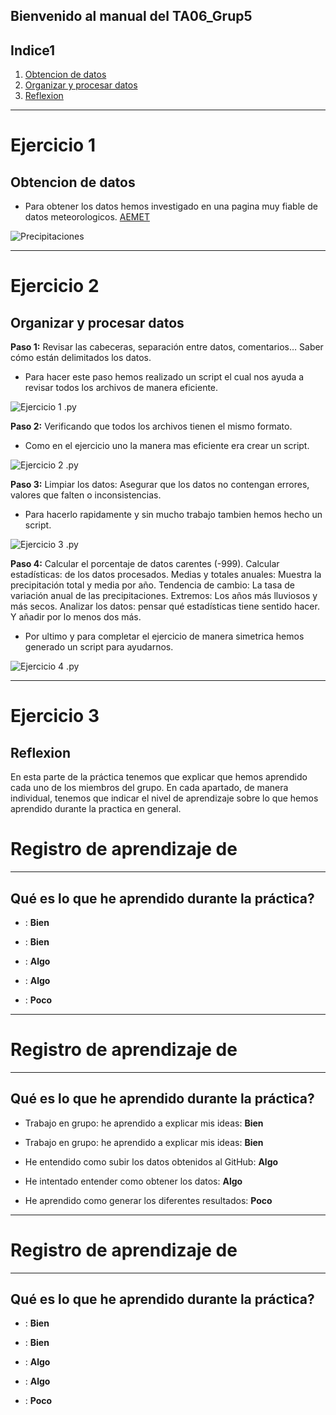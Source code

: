 Bienvenido al manual del TA06_Grup5
---
## Indice1
1. [Obtencion de datos](#ejercicio-1)
2. [Organizar y procesar datos](#ejercicio-2)
3. [Reflexion](#ejercicio-5)

---
<!-- Ejercicio 1 -->
# Ejercicio 1
## Obtencion de datos
 - Para obtener los datos hemos investigado en una pagina  muy fiable de datos meteorologicos.
 [AEMET](https://opendata.aemet.es/centrodedescargas/productosAEMET)

![Precipitaciones](imagenes/preci.png) 


---
<!-- Ejercicio 2 -->
# Ejercicio 2
## Organizar y procesar datos

**Paso 1:** Revisar las cabeceras, separación entre datos, comentarios… Saber cómo están delimitados los datos.
- Para hacer este paso hemos realizado un script el cual nos ayuda a revisar todos los archivos de manera eficiente.

![Ejercicio 1 .py](imagenes/py1.png)


**Paso 2:** Verificando que todos los archivos tienen el mismo formato.
- Como en el ejercicio uno la manera mas eficiente era crear un script.

![Ejercicio 2 .py](imagenes/py2.png)

**Paso 3:** Limpiar los datos: Asegurar que los datos no contengan errores, valores que falten o inconsistencias.
- Para hacerlo rapidamente y sin mucho trabajo tambien hemos hecho un script.

![Ejercicio 3 .py](imagenes/py3.png)

**Paso 4:** Calcular el porcentaje de datos carentes (-999). Calcular estadísticas: de los datos procesados. Medias y totales anuales: Muestra la precipitación total y media por año. Tendencia de cambio: La tasa de variación anual de las precipitaciones. Extremos: Los años más lluviosos y más secos. Analizar los datos: pensar qué estadísticas tiene sentido hacer. Y añadir por lo menos dos más.
- Por ultimo y para completar el ejercicio de manera simetrica hemos generado un script para ayudarnos.

![Ejercicio 4 .py](imagenes/py4.png)

---
<!-- Ejercicio 3 -->
# Ejercicio 3
## Reflexion

En esta parte de la práctica tenemos que explicar que hemos aprendido cada uno de los miembros del grupo.
En cada apartado, de manera individual, tenemos que indicar el nivel de aprendizaje sobre lo que hemos aprendido durante la practica en general.

# Registro de aprendizaje de 
---
## Qué es lo que he aprendido durante la práctica?
- : **Bien**

- : **Bien**

- : **Algo**

- : **Algo**

- : **Poco**

---
# Registro de aprendizaje de
---
## Qué es lo que he aprendido durante la práctica?
- Trabajo en grupo: he aprendido a explicar mis ideas: **Bien**

- Trabajo en grupo: he aprendido a explicar mis ideas: **Bien**

- He entendido como subir los datos obtenidos al GitHub: **Algo**

- He intentado entender como obtener los datos: **Algo**

- He aprendido como generar los diferentes resultados: **Poco**

---
# Registro de aprendizaje de 
---
## Qué es lo que he aprendido durante la práctica?
- : **Bien**

- : **Bien**

- : **Algo**

- : **Algo**

- : **Poco**


